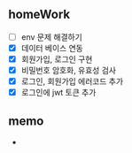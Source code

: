 ## homeWork

- [ ] env 문제 해결하기
- [x] 데이터 베이스 연동
- [x] 회원가입, 로그인 구현
- [x] 비밀번호 암호화, 유효성 검사
- [x] 로그인, 회원가입 에러코드 추가
- [x] 로그인에 jwt 토큰 추가

## memo
- 